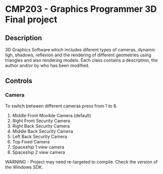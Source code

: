 # CMP203 - Graphics Programmer 3D Final project

## Description

3D Graphics Software which includes diferent types of cameras, dynamic ligh, shadows, reflexion and the rendering of different geometries using triangles and also rendering models.
Each class contains a description, the author and/or by who has been modified.

## Controls

### Camera

To switch between different cameras press from 1 to 8.
1. Middle Front Movible Camera (default)
2. Right Front Security Camera
3. Right Back Security Camera
4. Middle Back Security Camera
5. Left Back Security Camera
6. Top Fixed Camera
7. Spaceship 1 view camera
8. Spaceship 2 view camera

WARNING - Project may need re-targeted to compile. Check the version of the Windows SDK.

